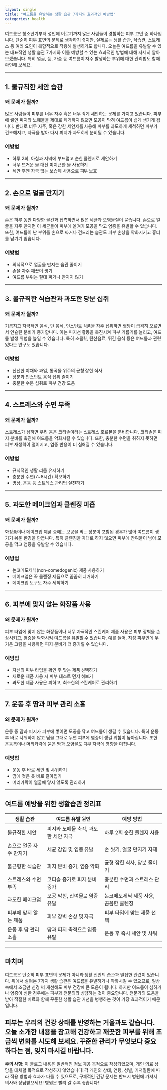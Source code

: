 ```yaml
---
layout: single
title: "여드름을 유발하는 생활 습관 7가지와 효과적인 예방법"
categories: health
---
```

여드름은 청소년기부터 성인에 이르기까지 많은 사람들이 경험하는 피부 고민 중 하나입니다. 단순히 피부 표면의 문제로 생각하기 쉽지만, 실제로는 생활 습관, 식습관, 스트레스 등 여러 요인이 복합적으로 작용해 발생하기도 합니다. 오늘은 여드름을 유발할 수 있는 대표적인 생활 습관 7가지와 이를 예방할 수 있는 효과적인 방법에 대해 자세히 알아보겠습니다. 특히 얼굴, 등, 가슴 등 여드름이 자주 발생하는 부위에 대한 관리법도 함께 확인해 보세요.

---

## 1. 불규칙한 세안 습관

### 왜 문제가 될까?

많은 사람들이 피부를 너무 자주 혹은 너무 적게 세안하는 문제를 가지고 있습니다. 피부에 쌓인 피지와 노폐물을 제대로 제거하지 않으면 모공이 막혀 여드름이 쉽게 생기게 됩니다. 반대로 너무 자주, 혹은 강한 세안제를 사용해 피부를 과도하게 세척하면 피부가 건조해지고, 자극을 받아 다시 피지가 과도하게 분비될 수 있습니다.

### 예방법

- 하루 2회, 아침과 저녁에 부드럽고 순한 클렌저로 세안하기
- 너무 뜨거운 물 대신 미지근한 물 사용하기
- 세안 후엔 자극 없는 보습제 사용으로 피부 보호

---

## 2. 손으로 얼굴 만지기

### 왜 문제가 될까?

손은 하루 동안 다양한 물건과 접촉하면서 많은 세균과 오염물질이 묻습니다. 손으로 얼굴을 자주 만지면 이 세균들이 피부에 옮겨가 모공을 막고 염증을 유발할 수 있습니다. 또한, 여드름이 난 부위를 손으로 짜거나 건드리는 습관도 피부 손상을 악화시키고 흉터를 남기기 쉽습니다.

### 예방법

- 의식적으로 얼굴을 만지는 습관 줄이기
- 손을 자주 깨끗이 씻기
- 여드름 부위는 절대 짜거나 만지지 않기

---

## 3. 불규칙한 식습관과 과도한 당분 섭취

### 왜 문제가 될까?

기름지고 자극적인 음식, 단 음식, 인스턴트 식품을 자주 섭취하면 혈당이 급격히 오르면서 인슐린 분비가 증가합니다. 이는 피지선 활동을 촉진시켜 피부 기름기를 늘리고, 여드름 발생 위험을 높일 수 있습니다. 특히 초콜릿, 탄산음료, 튀긴 음식 등은 여드름과 관련 있다는 연구도 있습니다.

### 예방법

- 신선한 야채와 과일, 통곡물 위주의 균형 잡힌 식사
- 당분과 인스턴트 음식 섭취 줄이기
- 충분한 수분 섭취로 피부 건강 도움

---

## 4. 스트레스와 수면 부족

### 왜 문제가 될까?

스트레스가 심하면 우리 몸은 코티솔이라는 스트레스 호르몬을 분비합니다. 코티솔은 피지 분비를 촉진해 여드름을 악화시킬 수 있습니다. 또한, 충분한 수면을 취하지 못하면 피부 재생력이 떨어지고, 염증 반응이 더 심해질 수 있습니다.

### 예방법

- 규칙적인 생활 리듬 유지하기
- 충분한 수면(7~8시간) 확보하기
- 명상, 운동 등 스트레스 관리법 실천하기

---

## 5. 과도한 메이크업과 클렌징 미흡

### 왜 문제가 될까?

화장품이나 메이크업 제품 중에는 모공을 막는 성분이 포함된 경우가 많아 여드름이 생기기 쉬운 환경을 만듭니다. 특히 클렌징을 제대로 하지 않으면 피부에 잔여물이 남아 모공을 막고 염증을 유발할 수 있습니다.

### 예방법

- 논코메도제닉(non-comedogenic) 제품 사용하기
- 메이크업은 꼭 클렌징 제품으로 꼼꼼히 제거하기
- 메이크업 도구도 자주 세척하기

---

## 6. 피부에 맞지 않는 화장품 사용

### 왜 문제가 될까?

피부 타입에 맞지 않는 화장품이나 너무 자극적인 스킨케어 제품 사용은 피부 장벽을 손상시키고, 염증을 악화시켜 여드름을 유발할 수 있습니다. 예를 들어, 지성 피부인데 무거운 크림을 사용하면 피지 분비가 더 증가할 수 있습니다.

### 예방법

- 자신의 피부 타입을 확인 후 맞는 제품 선택하기
- 새로운 제품 사용 시 피부 테스트 먼저 해보기
- 과도한 제품 사용은 피하고, 최소한의 스킨케어로 관리하기

---

## 7. 운동 후 땀과 피부 관리 소홀

### 왜 문제가 될까?

운동 중 땀과 피지가 피부에 쌓이면 모공을 막고 여드름이 생길 수 있습니다. 특히 운동 후 바로 샤워하지 않고 땀을 그대로 두면 피부에 염증이 생길 위험이 높아집니다. 또한 운동복이나 머리카락에 묻은 땀과 오염물도 피부 자극에 영향을 미칩니다.

### 예방법

- 운동 후 바로 세안 및 샤워하기
- 땀에 젖은 옷 바로 갈아입기
- 머리카락이 얼굴에 닿지 않도록 관리하기

---

## 여드름 예방을 위한 생활습관 정리표

| 생활 습관           | 여드름 유발 원인                         | 예방 방법                          |
|--------------------|-------------------------------------|----------------------------------|
| 불규칙한 세안       | 피지와 노폐물 축적, 과도한 세안 자극        | 하루 2회 순한 클렌저 사용           |
| 손으로 얼굴 자주 만지기 | 세균 감염 및 염증 유발                   | 손 씻기, 얼굴 만지기 자제           |
| 불균형한 식습관     | 피지 분비 증가, 염증 악화                 | 균형 잡힌 식사, 당분 줄이기          |
| 스트레스와 수면 부족 | 코티솔 증가로 피지 분비 증가               | 충분한 수면과 스트레스 관리           |
| 과도한 메이크업    | 모공 막힘, 잔여물로 염증 유발               | 논코메도제닉 제품 사용, 꼼꼼한 클렌징 |
| 피부에 맞지 않는 제품 | 피부 장벽 손상 및 자극                    | 피부 타입에 맞는 제품 선택            |
| 운동 후 땀 관리 소홀 | 땀과 피지 축적으로 염증 유발                | 운동 후 즉시 세안 및 샤워              |

---

## 마치며

여드름은 단순히 피부 표면의 문제가 아니라 생활 전반의 습관과 밀접한 관련이 있습니다. 위에서 살펴본 7가지 생활 습관은 여드름을 유발하거나 악화시킬 수 있으므로, 일상 속에서 조금만 신경 써 개선해도 피부 건강에 큰 도움이 됩니다. 하지만 여드름이 심하거나 염증이 심한 경우에는 피부과 전문의와 상담하는 것이 중요합니다. 전문가의 도움을 받아 적절한 치료와 함께 꾸준한 생활 습관 개선을 병행하는 것이 가장 효과적이기 때문입니다.

피부는 우리의 건강 상태를 반영하는 거울과도 같습니다. 오늘 소개한 내용을 참고해 건강하고 깨끗한 피부를 위해 조금씩 변화를 시도해 보세요. 꾸준한 관리가 무엇보다 중요하다는 점, 잊지 마시길 바랍니다.
---

**주의 사항**: 이 블로그 내용은 일반적인 정보 제공 목적으로 작성되었으며, 개인 의료 상담을 대체할 목적으로 작성하지 않았습니다! 각 개인의 상태, 연령, 성별, 기저질환에 따라 적용 방법과 효과가 다를 수 있으므로, 구체적인 건강 문제는 반드시 병원에 가셔서 의사와 상담받으세요! 병원은 빨리 갈 수록 좋습니다!
